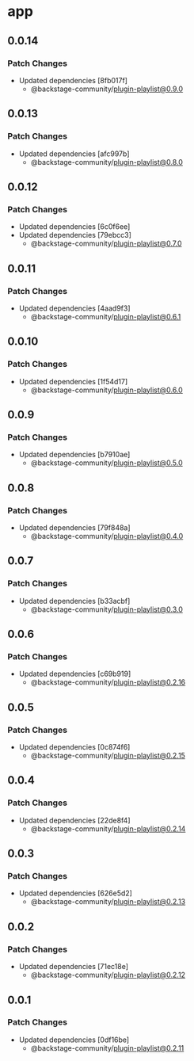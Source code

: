 # app

## 0.0.14

### Patch Changes

- Updated dependencies [8fb017f]
  - @backstage-community/plugin-playlist@0.9.0

## 0.0.13

### Patch Changes

- Updated dependencies [afc997b]
  - @backstage-community/plugin-playlist@0.8.0

## 0.0.12

### Patch Changes

- Updated dependencies [6c0f6ee]
- Updated dependencies [79ebcc3]
  - @backstage-community/plugin-playlist@0.7.0

## 0.0.11

### Patch Changes

- Updated dependencies [4aad9f3]
  - @backstage-community/plugin-playlist@0.6.1

## 0.0.10

### Patch Changes

- Updated dependencies [1f54d17]
  - @backstage-community/plugin-playlist@0.6.0

## 0.0.9

### Patch Changes

- Updated dependencies [b7910ae]
  - @backstage-community/plugin-playlist@0.5.0

## 0.0.8

### Patch Changes

- Updated dependencies [79f848a]
  - @backstage-community/plugin-playlist@0.4.0

## 0.0.7

### Patch Changes

- Updated dependencies [b33acbf]
  - @backstage-community/plugin-playlist@0.3.0

## 0.0.6

### Patch Changes

- Updated dependencies [c69b919]
  - @backstage-community/plugin-playlist@0.2.16

## 0.0.5

### Patch Changes

- Updated dependencies [0c874f6]
  - @backstage-community/plugin-playlist@0.2.15

## 0.0.4

### Patch Changes

- Updated dependencies [22de8f4]
  - @backstage-community/plugin-playlist@0.2.14

## 0.0.3

### Patch Changes

- Updated dependencies [626e5d2]
  - @backstage-community/plugin-playlist@0.2.13

## 0.0.2

### Patch Changes

- Updated dependencies [71ec18e]
  - @backstage-community/plugin-playlist@0.2.12

## 0.0.1

### Patch Changes

- Updated dependencies [0df16be]
  - @backstage-community/plugin-playlist@0.2.11
